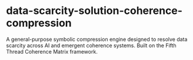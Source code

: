 # data-scarcity-solution-coherence-compression
 A general-purpose symbolic compression engine designed to resolve data scarcity across AI and emergent coherence systems. Built on the Fifth Thread Coherence Matrix framework.
